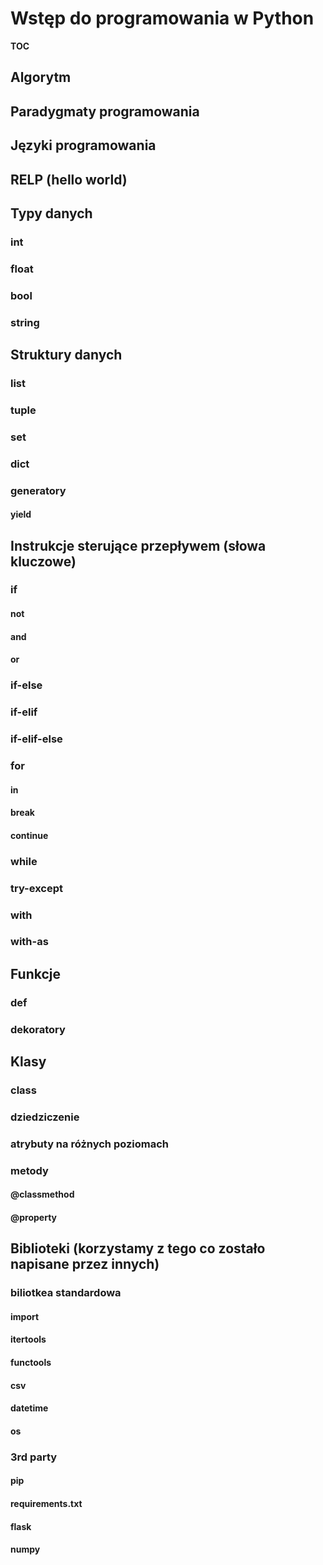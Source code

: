 # Wstęp do programowania w Python
__TOC__
## Algorytm
## Paradygmaty programowania
## Języki programowania
## RELP (hello world)
## Typy danych
### int
### float
### bool
### string
## Struktury danych
### list
### tuple
### set
### dict
### generatory
#### yield
## Instrukcje sterujące przepływem (słowa kluczowe)
### if
#### not
#### and
#### or
### if-else
### if-elif
### if-elif-else
### for
#### in
#### break
#### continue
### while
### try-except
### with
### with-as
## Funkcje
### def
### dekoratory
## Klasy
### class
### dziedziczenie
### atrybuty na różnych poziomach
### metody
#### @classmethod
#### @property
## Biblioteki (korzystamy z tego co zostało napisane przez innych)
### biliotkea standardowa
#### import
#### itertools
#### functools
#### csv
#### datetime
#### os
### 3rd party
#### pip
#### requirements.txt
#### flask
#### numpy